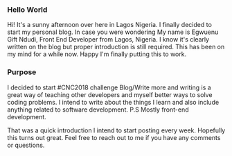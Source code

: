 
### **Hello World**

Hi! It's a sunny afternoon over here in Lagos Nigeria. I finally decided to start my personal blog. In case you were wondering My name is Egwuenu Gift Ndudi, Front End Developer from Lagos, Nigeria. I know it's clearly written on the blog but proper introduction is still required. This has been on my mind for a while now. Happy I'm finally putting this to work.

### Purpose

I decided to start #CNC2018 challenge Blog/Write more and writing is a great way of teaching other developers and myself better ways to solve coding problems. I intend to write about the things I learn and also include anything related to software development. P.S Mostly front-end development.

That was a quick introduction I intend to start posting every week. Hopefully this turns out great. Feel free to reach out to me if you have any comments or questions.
